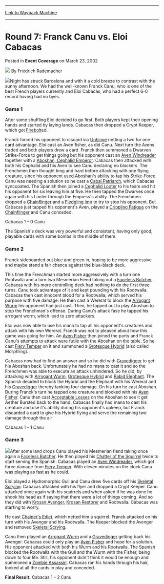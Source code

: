 
---
[Link to Wayback Machine](https://web.archive.org/web/20220813154557/https://magic.wizards.com/en/articles/archive/event-coverage/round-7-franck-canu-vs-eloi-cabacas-2002-03-23)

[_metadata_:author]:- "Friedrich Rademacher"
[_metadata_:description]:- "Night has struck Barcelona and with it a cold breeze to contrast with the sunny afternoon. We had the well-known Franck Canu, who is one of the best French players currently and Eloi Cabacas, who had a perfect 6-0 record having had no byes.Game 1After some shuffling Eloi decided to go first. Both players kept their opening hands and started by laying lands. Cabacas then"
[_metadata_:generator]:- "Drupal 7 (http://drupal.org)"
[_metadata_:node]:- "772186"
[_metadata_:publish_date]:- "2002-03-23"
[_metadata_:source]:- "div-main-content"
[_metadata_:title]:- "Round 7: Franck Canu vs. Eloi Cabacas"
[_metadata_:wayback_capture_timestamp]:- "2022-08-13 15:45:57"
[_metadata_:wayback_raw_url]:- "https://web.archive.org/web/20220813154557id_/https://magic.wizards.com/en/articles/archive/event-coverage/round-7-franck-canu-vs-eloi-cabacas-2002-03-23"
[_metadata_:wayback_url]:- "https://magic.wizards.com/en/articles/archive/event-coverage/round-7-franck-canu-vs-eloi-cabacas-2002-03-23"
---


Round 7: Franck Canu vs. Eloi Cabacas
=====================================



 Posted in **Event Coverage**
 on March 23, 2002 






![](https://media.magic.wizards.com/styles/auth_small/public/generic-avatar-150_577.png)
By Friedrich Rademacher











![](https://media.magic.wizards.com/image_legacy_migration/sideboard/images/gpbar02/a951.jpg)Night has struck Barcelona and with it a cold breeze to contrast with the sunny afternoon. We had the well-known Franck Canu, who is one of the best French players currently and Eloi Cabacas, who had a perfect 6-0 record having had no byes.

### Game 1

After some shuffling Eloi decided to go first. Both players kept their opening hands and started by laying lands. Cabacas then dropped a Crypt Keeper, which got [Firebolt](https://gatherer.wizards.com/Pages/Card/Details.aspx?name=Firebolt)ed.

Franck forced his opponent to discard via [Unhinge](https://gatherer.wizards.com/Pages/Card/Details.aspx?name=Unhinge) netting a two for one card advantage. Eloi cast an Aven fisher, as did Canu. Next turn the Avens traded and both players drew a card. Franck then summoned a Dwarven Strike-Force to get things going but his opponent cast an [Aven Windreader](https://gatherer.wizards.com/Pages/Card/Details.aspx?name=Aven+Windreader) together with a [Aboshan, Cephalid Emperor](https://gatherer.wizards.com/Pages/Card/Details.aspx?name=Aboshan%2C+Cephalid+Emperor). Cabacas then attacked with both his Cephalid and his Aven to see Canu declaring no blockers. The Frenchmen then thought long and hard before attacking with one flying creature, since his opponent used Aboshan's ability to tap his Strike-Force. Canu was needing a solution so he cast a [Cabal Patriarch](https://gatherer.wizards.com/Pages/Card/Details.aspx?name=Cabal+Patriarch), which Cabacas syncopated. The Spanish then joined a [Cephalid Looter](https://gatherer.wizards.com/Pages/Card/Details.aspx?name=Cephalid+Looter) to his team and hit his opponent for six leaving him at five. He then tapped the Dwarves once again with his Looter through the Empress's ability. The Frenchmen dropped a [Chainflinger](https://gatherer.wizards.com/Pages/Card/Details.aspx?name=Chainflinger) and a [Fledgling Imp](https://gatherer.wizards.com/Pages/Card/Details.aspx?name=Fledgling+Imp) to try to stop his opponent. But Cabacas just tapped his opponent's Aven, played a [Crippling Fatigue](https://gatherer.wizards.com/Pages/Card/Details.aspx?name=Crippling+Fatigue) on the [Chainflinger](https://gatherer.wizards.com/Pages/Card/Details.aspx?name=Chainflinger) and Canu conceded.

Cabacas 1 – 0 Canu

The Spanish's deck was very powerful and consistent, having only good, playable cards with some bombs in the middle of them.

### Game 2

Franck sideboarded out blue and green in, hoping to be more aggressive and maybe stand a fair chance against the blue-black deck.

This time the Frenchman started more aggressively with a turn one Rootwalla and a turn two Mesmerian Fiend taking out a [Faceless Butcher](https://gatherer.wizards.com/Pages/Card/Details.aspx?name=Faceless+Butcher). Cabacas with his more controlling deck had nothing to do the first three turns. Canu took advantage of it and kept pounding with his Rootwalla. Cabacas then cast innocent blood for a Rootwalla, which served his purpose with five damage. He then cast a Wererat to block the [Arrogant Wurm](https://gatherer.wizards.com/Pages/Card/Details.aspx?name=Arrogant+Wurm) his opponent had just cast. Then, he tapped out to play Aboshan to stop the Frenchman's offense. During Canu's attack fase he tapped his arrogant worm, which lead to zero attackers.

Eloi was now able to use his mana to tap all his opponent's creatures and attack with his own Wererat. Franck was not to pleased about how this game was going for him. An [Aven Fisher](https://gatherer.wizards.com/Pages/Card/Details.aspx?name=Aven+Fisher) then joined the party and Franck Canu's attempts to attack were futile with the Aboshan on the table. So he cast [Fiery Temper](https://gatherer.wizards.com/Pages/Card/Details.aspx?name=Fiery+Temper) on it and summoned a [Grotesque Hybrid](https://gatherer.wizards.com/Pages/Card/Details.aspx?name=Grotesque+Hybrid) (also called Morphling). 

Cabacas now had to find an answer and so he did with [Gravedigger](https://gatherer.wizards.com/Pages/Card/Details.aspx?name=Gravedigger) to get his Aboshan back. Unfortunately he had no mana to cast it and so the Frenchmen was able to execute an attack unhindered. So he did, by attacking with [Arrogant Wurm](https://gatherer.wizards.com/Pages/Card/Details.aspx?name=Arrogant+Wurm), [Grotesque Hybrid](https://gatherer.wizards.com/Pages/Card/Details.aspx?name=Grotesque+Hybrid) and [Rabid Elephant](https://gatherer.wizards.com/Pages/Card/Details.aspx?name=Rabid+Elephant). The Spanish decided to block the Hybrid and the Elephant with his Wererat and his [Gravedigger](https://gatherer.wizards.com/Pages/Card/Details.aspx?name=Gravedigger) thereby tanking four damage. On his turn he cast Aboshan. During Franck's turn he tapped one creature and blocked with his [Aven Fisher](https://gatherer.wizards.com/Pages/Card/Details.aspx?name=Aven+Fisher). Canu then cast [Acceptable Losses](https://gatherer.wizards.com/Pages/Card/Details.aspx?name=Acceptable+Losses) on the Aboshan to see it get Aether Bursted back to the hand. Cabacas finally had mana to cast his creature and use it's ability during his opponent's upkeep, but Franck discarded a card to give his Hybrid flying and serve the remaining two damage through the air

Cabacas 1 – 1 Canu 

### Game 3

![](https://media.magic.wizards.com/image_legacy_migration/sideboard/images/gpbar02/a950.jpg)After some land drops Canu played his Mesmerian fiend taking once again a [Faceless Butcher](https://gatherer.wizards.com/Pages/Card/Details.aspx?name=Faceless+Butcher). He then played his [Chatter of the Squirrel](https://gatherer.wizards.com/Pages/Card/Details.aspx?name=Chatter+of+the+Squirrel) twice to start serving the Spanish. Cabacas played an [Aven Windreader](https://gatherer.wizards.com/Pages/Card/Details.aspx?name=Aven+Windreader), which got three damage from [Fiery Temper](https://gatherer.wizards.com/Pages/Card/Details.aspx?name=Fiery+Temper). With eleven minutes on the clock Canu was playing as fast as he could.

Eloi played a Hydromorphic Gull and Canu drew five cards off his [Skeletal Scrying](https://gatherer.wizards.com/Pages/Card/Details.aspx?name=Skeletal+Scrying). Cabacas attacked with his flyer and dropped a Crypt Keeper. Canu attacked once again with his squirrels and when asked if he was done he shook his head as if saying that there were a lot of things coming. And so they did with [Krosan Avenger](https://gatherer.wizards.com/Pages/Card/Details.aspx?name=Krosan+Avenger), [Krosan Restorer](https://gatherer.wizards.com/Pages/Card/Details.aspx?name=Krosan+Restorer) and Rootwalla. Cabacas was starting to worry.

He cast [Chainer's Edict](https://gatherer.wizards.com/Pages/Card/Details.aspx?name=Chainer%27s+Edict), which netted him a squirrel. Franck attacked on his turn with his Avenger and his Rootwalla. The Keeper blocked the Avenger and removed [Skeletal Scrying](https://gatherer.wizards.com/Pages/Card/Details.aspx?name=Skeletal+Scrying).

Canu then played an [Arrogant Wurm](https://gatherer.wizards.com/Pages/Card/Details.aspx?name=Arrogant+Wurm) and a [Gravedigger](https://gatherer.wizards.com/Pages/Card/Details.aspx?name=Gravedigger) getting back his Avenger. Cabacas could only play an [Aven Fisher](https://gatherer.wizards.com/Pages/Card/Details.aspx?name=Aven+Fisher) and hope for a solution. His opponent attacked with both his Wurm and his Rootwalla. The Spanish blocked the Rootwalla with the Gull and the Wurm with the Fisher, being down to four life. Still, his opponent didn't think it would be enough and summoned a [Zombie Assassin](https://gatherer.wizards.com/Pages/Card/Details.aspx?name=Zombie+Assassin). Cabacas ran his hands through his hair, looked at all the cards in play and conceded.

**Final Result:** Cabacas 1 – 2 Canu







